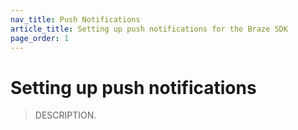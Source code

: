 ```yaml
---
nav_title: Push Notifications
article_title: Setting up push notifications for the Braze SDK
page_order: 1
---
```


# Setting up push notifications

> DESCRIPTION.
